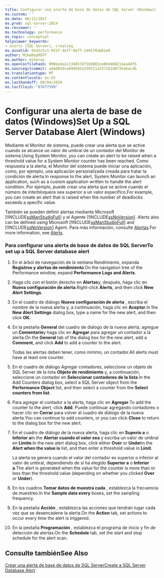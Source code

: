 ```yaml
---
title: Configurar una alerta de base de datos de SQL Server (Windows) | Microsoft Docs
ms.custom: ''
ms.date: 06/13/2017
ms.prod: sql-server-2014
ms.reviewer: ''
ms.technology: performance
ms.topic: conceptual
helpviewer_keywords:
- alerts [SQL Server], creating
ms.assetid: 65d2c5c1-921f-4eff-9ef7-149170ab61e8
author: MikeRayMSFT
ms.author: mikeray
ms.openlocfilehash: 090eeda2c134857df18d083ce06d460214aa4dfb
ms.sourcegitcommit: ad4d92dce894592a259721a1571b1d8736abacdb
ms.translationtype: MT
ms.contentlocale: es-ES
ms.lasthandoff: 08/04/2020
ms.locfileid: "87677599"
---
```

# <a name="set-up-a-sql-server-database-alert-windows"></a><span data-ttu-id="5bb90-102">Configurar una alerta de base de datos (Windows)</span><span class="sxs-lookup"><span data-stu-id="5bb90-102">Set Up a SQL Server Database Alert (Windows)</span></span>
  <span data-ttu-id="5bb90-103">Mediante el Monitor de sistema, puede crear una alerta que se active cuando se alcance un valor de umbral de un contador del Monitor de sistema.</span><span class="sxs-lookup"><span data-stu-id="5bb90-103">Using System Monitor, you can create an alert to be raised when a threshold value for a System Monitor counter has been reached.</span></span> <span data-ttu-id="5bb90-104">Como respuesta a la alerta, el Monitor del sistema puede iniciar una aplicación, como, por ejemplo, una aplicación personalizada creada para tratar la condición de alerta.</span><span class="sxs-lookup"><span data-stu-id="5bb90-104">In response to the alert, System Monitor can launch an application, such as a custom application written to handle the alert condition.</span></span> <span data-ttu-id="5bb90-105">Por ejemplo, puede crear una alerta que se active cuando el número de interbloqueos sea superior a un valor específico.</span><span class="sxs-lookup"><span data-stu-id="5bb90-105">For example, you can create an alert that is raised when the number of deadlocks exceeds a specific value.</span></span>  
  
 <span data-ttu-id="5bb90-106">También se pueden definir alertas mediante Microsoft [!INCLUDE[ssManStudioFull](../../includes/ssmanstudiofull-md.md)] y el Agente [!INCLUDE[ssNoVersion](../../includes/ssnoversion-md.md)] .</span><span class="sxs-lookup"><span data-stu-id="5bb90-106">Alerts also can be defined using Microsoft [!INCLUDE[ssManStudioFull](../../includes/ssmanstudiofull-md.md)] and [!INCLUDE[ssNoVersion](../../includes/ssnoversion-md.md)] Agent.</span></span> <span data-ttu-id="5bb90-107">Para más información, consulte [Alertas](../../ssms/agent/alerts.md).</span><span class="sxs-lookup"><span data-stu-id="5bb90-107">For more information, see [Alerts](../../ssms/agent/alerts.md).</span></span>  
  
### <a name="to-set-up-a-sql-server-database-alert"></a><span data-ttu-id="5bb90-108">Para configurar una alerta de base de datos de SQL Server</span><span class="sxs-lookup"><span data-stu-id="5bb90-108">To set up a SQL Server database alert</span></span>  
  
1.  <span data-ttu-id="5bb90-109">En el árbol de navegación de la ventana Rendimiento, expanda **Registros y alertas de rendimiento**.</span><span class="sxs-lookup"><span data-stu-id="5bb90-109">On the navigation tree of the Performance window, expand **Performance Logs and Alerts**.</span></span>  
  
2.  <span data-ttu-id="5bb90-110">Haga clic con el botón derecho en **Alertas**y, después, haga clic en **Nueva configuración de alerta**.</span><span class="sxs-lookup"><span data-stu-id="5bb90-110">Right-click **Alerts**, and then click **New Alert Settings**.</span></span>  
  
3.  <span data-ttu-id="5bb90-111">En el cuadro de diálogo **Nueva configuración de alerta** , escriba el nombre de la nueva alerta y, a continuación, haga clic en **Aceptar**.</span><span class="sxs-lookup"><span data-stu-id="5bb90-111">In the **New Alert Settings** dialog box, type a name for the new alert, and then click **OK**.</span></span>  
  
4.  <span data-ttu-id="5bb90-112">En la pestaña **General** del cuadro de diálogo de la nueva alerta, agregue un **Comentario**y haga clic en **Agregar** para agregar un contador a la alerta.</span><span class="sxs-lookup"><span data-stu-id="5bb90-112">On the **General** tab of the dialog box for the new alert, add a **Comment**, and click **Add** to add a counter to the alert.</span></span>  
  
     <span data-ttu-id="5bb90-113">Todas las alertas deben tener, como mínimo, un contador.</span><span class="sxs-lookup"><span data-stu-id="5bb90-113">All alerts must have at least one counter.</span></span>  
  
5.  <span data-ttu-id="5bb90-114">En el cuadro de diálogo Agregar contadores, seleccione un objeto de SQL Server de la lista **Objeto de rendimiento** y, a continuación, seleccione un contador en **Seleccionar contadores de la lista**.</span><span class="sxs-lookup"><span data-stu-id="5bb90-114">In the Add Counters dialog box, select a SQL Server object from the **Performance Object** list, and then select a counter from the **Select counters from list**.</span></span>  
  
6.  <span data-ttu-id="5bb90-115">Para agregar el contador a la alerta, haga clic en **Agregar**.</span><span class="sxs-lookup"><span data-stu-id="5bb90-115">To add the counter to the alert, click **Add**.</span></span> <span data-ttu-id="5bb90-116">Puede continuar agregando contadores o hacer clic en **Cerrar** para volver al cuadro de diálogo de la nueva alerta.</span><span class="sxs-lookup"><span data-stu-id="5bb90-116">You can continue to add counters, or you can click **Close** to return to the dialog box for the new alert.</span></span>  
  
7.  <span data-ttu-id="5bb90-117">En el cuadro de diálogo de la nueva alerta, haga clic en **Superio a** o **Inferior a**in the **Alertar cuando el valor sea** y escriba un valor de umbral en **Límite**.</span><span class="sxs-lookup"><span data-stu-id="5bb90-117">In the new alert dialog box, click either **Over** or **Under**in the **Alert when the value is** list, and then enter a threshold value in **Limit**.</span></span>  
  
     <span data-ttu-id="5bb90-118">La alerta se genera cuando el valor del contador es superior o inferior al valor de umbral, dependiendo de si ha elegido **Superior a** o **Inferior a**.</span><span class="sxs-lookup"><span data-stu-id="5bb90-118">The alert is generated when the value for the counter is more than or less than the threshold value (depending on whether you clicked **Over** or **Under**).</span></span>  
  
8.  <span data-ttu-id="5bb90-119">En los cuadros **Tomar datos de muestra cada** , establezca la frecuencia de muestreo.</span><span class="sxs-lookup"><span data-stu-id="5bb90-119">In the **Sample data every** boxes, set the sampling frequency.</span></span>  
  
9. <span data-ttu-id="5bb90-120">En la pestaña **Acción** , establezca las acciones que tendrán lugar cada vez que se desencadene la alerta.</span><span class="sxs-lookup"><span data-stu-id="5bb90-120">On the **Action** tab, set actions to occur every time the alert is triggered.</span></span>  
  
10. <span data-ttu-id="5bb90-121">En la pestaña **Programación** , establezca el programa de inicio y fin de detección de alertas.</span><span class="sxs-lookup"><span data-stu-id="5bb90-121">On the **Schedule** tab, set the start and stop schedule for the alert scan.</span></span>  
  
## <a name="see-also"></a><span data-ttu-id="5bb90-122">Consulte también</span><span class="sxs-lookup"><span data-stu-id="5bb90-122">See Also</span></span>  
 [<span data-ttu-id="5bb90-123">Crear una alerta de base de datos de SQL Server</span><span class="sxs-lookup"><span data-stu-id="5bb90-123">Create a SQL Server Database Alert</span></span>](../performance-monitor/create-a-sql-server-database-alert.md)  
  
  
